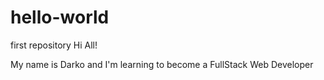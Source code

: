 # hello-world
first repository
Hi All!

My name is Darko and I'm learning to become a FullStack Web Developer
